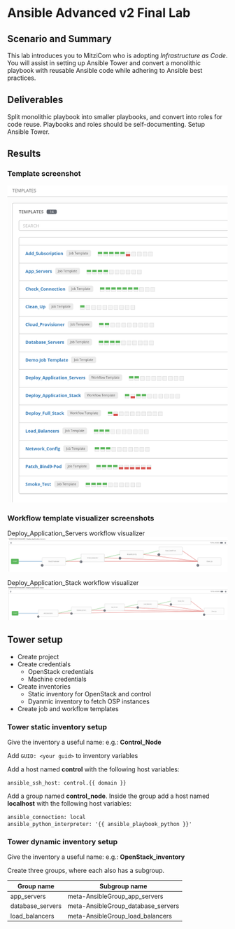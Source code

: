 # Ansible Advanced v2 Final Lab

## Scenario and Summary
This lab introduces you to MitziCom who is adopting *Infrastructure as Code*. You will assist in setting up Ansible Tower and convert a monolithic playbook with reusable Ansible code while adhering to Ansible best practices.

## Deliverables
Split monolithic playbook into smaller playbooks, and convert into roles for code reuse. Playbooks and roles should be self-documenting. Setup Ansible Tower.

## Results
### Template screenshot
![Templates](.images/tower_templates.png)

### Workflow template visualizer screenshots
Deploy_Application_Servers workflow visualizer
![Deploy_Application_Servers_workflow_visualizer](.images/tower_Deploy_Application_Servers_workflow_visualizer.png)

Deploy_Application_Stack workflow visualizer
![Deploy_Application_Stack_workflow_visualizer](.images/tower_Deploy_Application_Stack_workflow_visualizer.png)

## Tower setup
* Create project
* Create credentials
  * OpenStack credentials
  * Machine credentials
* Create inventories
  * Static inventory for OpenStack and control
  * Dyanmic inventory to fetch OSP instances
* Create job and workflow templates

### Tower static inventory setup
Give the inventory a useful name: e.g.: **Control_Node**

Add `GUID: <your guid>` to inventory variables

Add a host named **control** with the following host variables:
```
ansible_ssh_host: control.{{ domain }}
```

Add a group named **control_node**. Inside the group add a host named **localhost** with the following host variables:
```
ansible_connection: local
ansible_python_interpreter: '{{ ansible_playbook_python }}'
```

### Tower dynamic inventory setup
Give the inventory a useful name: e.g.: **OpenStack_inventory**

Create three groups, where each also has a subgroup.

Group name | Subgroup name
---------- | -------------
app_servers | meta-AnsibleGroup_app_servers
database_servers | meta-AnsibleGroup_database_servers
load_balancers | meta-AnsibleGroup_load_balancers
